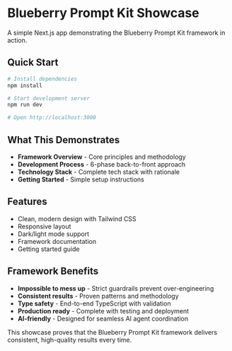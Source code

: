 # Blueberry Prompt Kit Showcase

A simple Next.js app demonstrating the Blueberry Prompt Kit framework in action.

## Quick Start

```bash
# Install dependencies
npm install

# Start development server
npm run dev

# Open http://localhost:3000
```

## What This Demonstrates

- **Framework Overview** - Core principles and methodology
- **Development Process** - 6-phase back-to-front approach
- **Technology Stack** - Complete tech stack with rationale
- **Getting Started** - Simple setup instructions

## Features

- Clean, modern design with Tailwind CSS
- Responsive layout
- Dark/light mode support
- Framework documentation
- Getting started guide

## Framework Benefits

- **Impossible to mess up** - Strict guardrails prevent over-engineering
- **Consistent results** - Proven patterns and methodology
- **Type safety** - End-to-end TypeScript with validation
- **Production ready** - Complete with testing and deployment
- **AI-friendly** - Designed for seamless AI agent coordination

This showcase proves that the Blueberry Prompt Kit framework delivers consistent, high-quality results every time.
